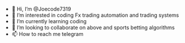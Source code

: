 - 👋 Hi, I’m @Joecode7319
- 👀 I’m interested in coding Fx trading automation and trading systems
- 🌱 I’m currently learning coding
- 💞️ I’m looking to collaborate on above and sports betting algorithms
- 📫 How to reach me telegram

<!---
Joecode7319/Joecode7319 is a ✨ special ✨ repository because its `README.md` (this file) appears on your GitHub profile.
You can click the Preview link to take a look at your changes.
--->
